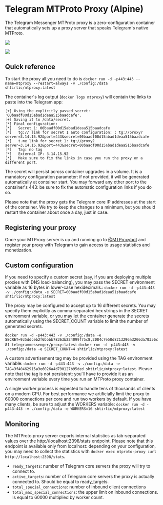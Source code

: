 # Telegram MTProto Proxy (Alpine)

The Telegram Messenger MTProto proxy is a zero-configuration container that automatically sets up a proxy server that speaks Telegram's native MTProto.

[![](https://images.microbadger.com/badges/image/shtirlic/mtproxy.svg)](https://microbadger.com/images/shtirlic/mtproxy "Get your own image badge on microbadger.com")

[![](https://images.microbadger.com/badges/version/shtirlic/mtproxy.svg)](https://microbadger.com/images/shtirlic/mtproxy "Get your own version badge on microbadger.com")

## Quick reference
To start the proxy all you need to do is
`docker run -d -p443:443 --name=mtproxy --restart=always -v ./config:/data shtirlic/mtproxy:latest`

The container's log output (`docker logs mtproxy`) will contain the links to paste into the Telegram app:

```
[+] Using the explicitly passed secret: '00baadf00d15abad1deaa515baadcafe'.
[+] Saving it to /data/secret.
[*] Final configuration:
[*]   Secret 1: 00baadf00d15abad1deaa515baadcafe
[*]   tg:// link for secret 1 auto configuration: : tg://proxy?server=3.14.15.92&port=443&secret=00baadf00d15abad1deaa515baadcafe
[*]   t.me link for secret 1: tg://proxy?server=3.14.15.92&port=443&secret=00baadf00d15abad1deaa515baadcafe
[*]   Tag: no tag
[*]   External IP: 3.14.15.92
[*]   Make sure to fix the links in case you run the proxy on a different port.
```
The secret will persist across container upgrades in a volume. It is a mandatory configuration parameter: if not provided, it will be generated automatically at container start. You may forward any other port to the container's 443: be sure to fix the automatic configuration links if you do so.

Please note that the proxy gets the Telegram core IP addresses at the start of the container. We try to keep the changes to a minimum, but you should restart the container about once a day, just in case.

## Registering your proxy
Once your MTProxy server is up and running go to [@MTProxybot](https://t.me/mtproxybot) and register your proxy with Telegram to gain access to usage statistics and monetization.

## Custom configuration
If you need to specify a custom secret (say, if you are deploying multiple proxies with DNS load-balancing), you may pass the SECRET environment variable as 16 bytes in lower-case hexidecimals.:
`docker run -d -p443:443 -v ./config:/data -e SECRET=00baadf00d15abad1deaa51sbaadcafe shtirlic/mtproxy:latest`

The proxy may be configured to accept up to 16 different secrets. You may specify them explicitly as comma-separated hex strings in the SECRET environment variable, or you may let the container generate the secrets automatically using the SECRET_COUNT variable to limit the number of generated secrets.

`docker run -d -p443:443 -v ./config:/data -e SECRET=935ddceb2f6bbbb78363b224099f75c8,2084c7e58d8213296a3206da70356c81 telegrammessenger/proxy:latest`
`docker run -d -p443:443 -v ./config:/data -e SECRET_COUNT=4 shtirlic/mtproxy:latest`

A custom advertisement tag may be provided using the TAG environment variable:
`docker run -d -p443:443 -v ./config:/data -e TAG=3f40462915a3e6026a4d790127b95ded shtirlic/mtproxy:latest`.
Please note that the tag is not persistent: you'll have to provide it as an environment variable every time you run an MTProto proxy container.

A single worker process is expected to handle tens of thousands of clients on a modern CPU. For best performance we artificially limit the proxy to 60000 connections per core and run two workers by default. If you have many clients, be sure to adjust the WORKERS variable:
`docker run -d -p443:443 -v ./config:/data -e WORKERS=16 shtirlic/mtproxy:latest`

## Monitoring
The MTProto proxy server exports internal statistics as tab-separated values over the http://localhost:2398/stats endpoint. Please note that this endpoint is available only from localhost: depending on your configuration, you may need to collect the statistics with `docker exec mtproto-proxy curl http://localhost:2398/stats`.

* `ready_targets`: number of Telegram core servers the proxy will try to connect to.
* `active_targets`: number of Telegram core servers the proxy is actually connected to. Should be equal to ready_targets.
* `total_special_connections`: number of inbound client connections
* `total_max_special_connections`: the upper limit on inbound connections. Is equal to 60000 multiplied by worker count.
